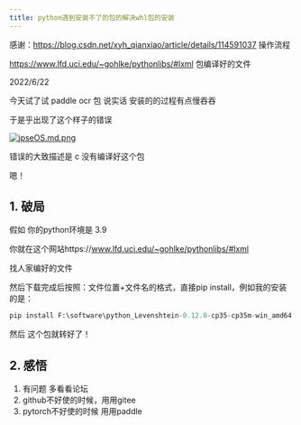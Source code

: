 ```yaml
---
title: python遇到安装不了的包的解决whl包的安装
---
```


感谢：https://blog.csdn.net/xyh_qianxiao/article/details/114591037 操作流程

https://www.lfd.uci.edu/~gohlke/pythonlibs/#lxml 包编译好的文件

2022/6/22

今天试了试 paddle ocr 包 说实话 安装的的过程有点慢吞吞

于是乎出现了这个样子的错误

[![jpseOS.md.png](https://s1.ax1x.com/2022/06/22/jpseOS.md.png)](https://imgtu.com/i/jpseOS)

错误的大致描述是 c 没有编译好这个包

嗯！

## 1. 破局

假如 你的python环境是 3.9

你就在这个网站https://www.lfd.uci.edu/~gohlke/pythonlibs/#lxml

找人家编好的文件

 然后下载完成后按照：文件位置+文件名的格式，直接pip install，例如我的安装的是： 

```python
pip install F:\software\python_Levenshtein-0.12.0-cp35-cp35m-win_amd64.whl
```

然后 这个包就转好了！

## 2. 感悟

1. 有问题 多看看论坛
2. github不好使的时候，用用gitee
3. pytorch不好使的时候 用用paddle